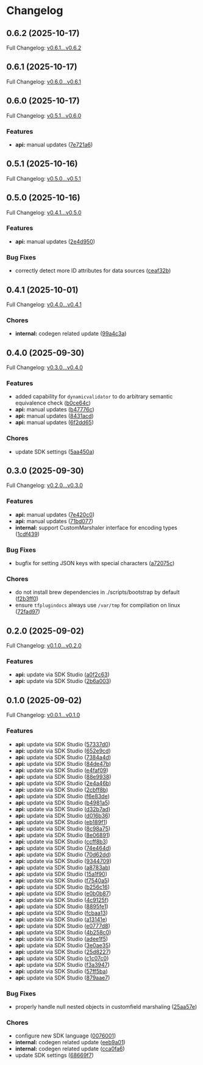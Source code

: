 # Changelog

## 0.6.2 (2025-10-17)

Full Changelog: [v0.6.1...v0.6.2](https://github.com/ServalHQ/terraform-provider-serval/compare/v0.6.1...v0.6.2)

## 0.6.1 (2025-10-17)

Full Changelog: [v0.6.0...v0.6.1](https://github.com/ServalHQ/terraform-provider-serval/compare/v0.6.0...v0.6.1)

## 0.6.0 (2025-10-17)

Full Changelog: [v0.5.1...v0.6.0](https://github.com/ServalHQ/terraform-provider-serval/compare/v0.5.1...v0.6.0)

### Features

* **api:** manual updates ([7e721a6](https://github.com/ServalHQ/terraform-provider-serval/commit/7e721a6090e0e118367153f7d744f4022ed69dbf))

## 0.5.1 (2025-10-16)

Full Changelog: [v0.5.0...v0.5.1](https://github.com/ServalHQ/terraform-provider-serval/compare/v0.5.0...v0.5.1)

## 0.5.0 (2025-10-16)

Full Changelog: [v0.4.1...v0.5.0](https://github.com/ServalHQ/terraform-provider-serval/compare/v0.4.1...v0.5.0)

### Features

* **api:** manual updates ([2e4d950](https://github.com/ServalHQ/terraform-provider-serval/commit/2e4d950812749fe36e3fca8d2f47fc73e00b0aba))


### Bug Fixes

* correctly detect more ID attributes for data sources ([ceaf32b](https://github.com/ServalHQ/terraform-provider-serval/commit/ceaf32b6ed7c2b58b596184ca5cbae8d8a5115ed))

## 0.4.1 (2025-10-01)

Full Changelog: [v0.4.0...v0.4.1](https://github.com/ServalHQ/terraform-provider-serval/compare/v0.4.0...v0.4.1)

### Chores

* **internal:** codegen related update ([99a4c3a](https://github.com/ServalHQ/terraform-provider-serval/commit/99a4c3a89a79ad1c01a7916078a3d62544ceaaf1))

## 0.4.0 (2025-09-30)

Full Changelog: [v0.3.0...v0.4.0](https://github.com/ServalHQ/terraform-provider-serval/compare/v0.3.0...v0.4.0)

### Features

* added capability for `dynamicvalidator` to do arbitrary semantic equivalence check ([b0ce64c](https://github.com/ServalHQ/terraform-provider-serval/commit/b0ce64ca5036f3e82e6fb6354dd1b07d18334a0f))
* **api:** manual updates ([b47776c](https://github.com/ServalHQ/terraform-provider-serval/commit/b47776c909c07953c6a70e978f9b66d18670b419))
* **api:** manual updates ([8431acd](https://github.com/ServalHQ/terraform-provider-serval/commit/8431acdab02d118da1aa7f9cab53b0b47a586332))
* **api:** manual updates ([6f2dd65](https://github.com/ServalHQ/terraform-provider-serval/commit/6f2dd65e99c2654d596bba2beba7e0c6eb12f87a))


### Chores

* update SDK settings ([5aa450a](https://github.com/ServalHQ/terraform-provider-serval/commit/5aa450a314fe4b8b624355a9d61fbe74dafee32d))

## 0.3.0 (2025-09-30)

Full Changelog: [v0.2.0...v0.3.0](https://github.com/ServalHQ/terraform-provider-serval/compare/v0.2.0...v0.3.0)

### Features

* **api:** manual updates ([7e420c0](https://github.com/ServalHQ/terraform-provider-serval/commit/7e420c0cf4cf845d4686ede745dfb76999da6d7f))
* **api:** manual updates ([71bd077](https://github.com/ServalHQ/terraform-provider-serval/commit/71bd07784baa51839692b0f9df1c69c2d5a7a321))
* **internal:** support CustomMarshaler interface for encoding types ([1cdf439](https://github.com/ServalHQ/terraform-provider-serval/commit/1cdf439639612ce6c6c4623bd6bc3be76e596610))


### Bug Fixes

* bugfix for setting JSON keys with special characters ([a72075c](https://github.com/ServalHQ/terraform-provider-serval/commit/a72075c55abf114d2fd3355ee365b457cf90814a))


### Chores

* do not install brew dependencies in ./scripts/bootstrap by default ([f2b3ff0](https://github.com/ServalHQ/terraform-provider-serval/commit/f2b3ff0e2f28b45e53af290c31711e2a10aa54d4))
* ensure `tfplugindocs` always use `/var/tmp` for compilation on linux ([72fad97](https://github.com/ServalHQ/terraform-provider-serval/commit/72fad97d84e605428f1d6e484beb323edea3eee5))

## 0.2.0 (2025-09-02)

Full Changelog: [v0.1.0...v0.2.0](https://github.com/ServalHQ/terraform-provider-serval/compare/v0.1.0...v0.2.0)

### Features

* **api:** update via SDK Studio ([a0f2c63](https://github.com/ServalHQ/terraform-provider-serval/commit/a0f2c63ff498cf4abf77a2e83c3180f6641b72d8))
* **api:** update via SDK Studio ([2b6a003](https://github.com/ServalHQ/terraform-provider-serval/commit/2b6a00368d8e8f455d5f0615090be17f177ef1d2))

## 0.1.0 (2025-09-02)

Full Changelog: [v0.0.1...v0.1.0](https://github.com/ServalHQ/terraform-provider-serval/compare/v0.0.1...v0.1.0)

### Features

* **api:** update via SDK Studio ([57337d0](https://github.com/ServalHQ/terraform-provider-serval/commit/57337d05e80108b2edd2602837ffef49557677ae))
* **api:** update via SDK Studio ([652e9cd](https://github.com/ServalHQ/terraform-provider-serval/commit/652e9cd4aa679af8983cd220ab75b2d8dc7caaf4))
* **api:** update via SDK Studio ([7384a4d](https://github.com/ServalHQ/terraform-provider-serval/commit/7384a4d3949e1bcfa1fc819b830923738a9f46a1))
* **api:** update via SDK Studio ([84de47b](https://github.com/ServalHQ/terraform-provider-serval/commit/84de47be0e1c094d9950702ce6dd8c6625cf4fd8))
* **api:** update via SDK Studio ([e4faf09](https://github.com/ServalHQ/terraform-provider-serval/commit/e4faf091a790faeffec72bb01d2e367c0f97350c))
* **api:** update via SDK Studio ([88e9938](https://github.com/ServalHQ/terraform-provider-serval/commit/88e9938ca57bb648a41e07b10b344bfe9f02b015))
* **api:** update via SDK Studio ([2e4a46b](https://github.com/ServalHQ/terraform-provider-serval/commit/2e4a46b0283298bf5b303d238aa9bfde2a7f8426))
* **api:** update via SDK Studio ([2cbff8b](https://github.com/ServalHQ/terraform-provider-serval/commit/2cbff8b58f0c142c39570ace1be6c3eb0d54025e))
* **api:** update via SDK Studio ([f6e83de](https://github.com/ServalHQ/terraform-provider-serval/commit/f6e83de950972998c5779956c04e1b379c6e356b))
* **api:** update via SDK Studio ([b4981a5](https://github.com/ServalHQ/terraform-provider-serval/commit/b4981a58654362f50e9986b6489c891d7022c27d))
* **api:** update via SDK Studio ([d32b7ad](https://github.com/ServalHQ/terraform-provider-serval/commit/d32b7ad112e64a85a366de31a66bd7c04734fa66))
* **api:** update via SDK Studio ([d016b36](https://github.com/ServalHQ/terraform-provider-serval/commit/d016b36f8e4bf7ee3536ae2dd16956bb60a69b1f))
* **api:** update via SDK Studio ([eb189f1](https://github.com/ServalHQ/terraform-provider-serval/commit/eb189f159e75248c8fab82aae78cb40bcb5a09c2))
* **api:** update via SDK Studio ([8c98a75](https://github.com/ServalHQ/terraform-provider-serval/commit/8c98a75233faa73f663e05dab82a449f0545d528))
* **api:** update via SDK Studio ([8e06891](https://github.com/ServalHQ/terraform-provider-serval/commit/8e0689136542df4e26bd9882e7429a1dc833b7f9))
* **api:** update via SDK Studio ([ccff8b3](https://github.com/ServalHQ/terraform-provider-serval/commit/ccff8b3a93c1bde606a0c8e48549fc45646bdcbf))
* **api:** update via SDK Studio ([74e464d](https://github.com/ServalHQ/terraform-provider-serval/commit/74e464d484dd45c53ca78df3d861c41f2cd93820))
* **api:** update via SDK Studio ([70d62dd](https://github.com/ServalHQ/terraform-provider-serval/commit/70d62ddc3a1226f338f772555ed82e4f01f78c91))
* **api:** update via SDK Studio ([9344709](https://github.com/ServalHQ/terraform-provider-serval/commit/9344709aef02f556b0f466e17c928da29f432b98))
* **api:** update via SDK Studio ([a8783ab](https://github.com/ServalHQ/terraform-provider-serval/commit/a8783ab5eac8ef3b628f397a31fb1070d0ff8294))
* **api:** update via SDK Studio ([15a1f90](https://github.com/ServalHQ/terraform-provider-serval/commit/15a1f900da879475e756b3d460928744aa707314))
* **api:** update via SDK Studio ([f7540a5](https://github.com/ServalHQ/terraform-provider-serval/commit/f7540a56566901af514ea86f79836d8aba73e56a))
* **api:** update via SDK Studio ([b256c16](https://github.com/ServalHQ/terraform-provider-serval/commit/b256c165aaad8ecbf103918facdeb6a24b530add))
* **api:** update via SDK Studio ([e0b0b87](https://github.com/ServalHQ/terraform-provider-serval/commit/e0b0b879d6309476aaf89354ccafe71c1257c61c))
* **api:** update via SDK Studio ([4c9125f](https://github.com/ServalHQ/terraform-provider-serval/commit/4c9125f18f3620f3b0f5b7767bd0263f1a120925))
* **api:** update via SDK Studio ([8895fe1](https://github.com/ServalHQ/terraform-provider-serval/commit/8895fe1083e4a729b884494a7378aaa8654182a0))
* **api:** update via SDK Studio ([fcbaa13](https://github.com/ServalHQ/terraform-provider-serval/commit/fcbaa134989171b4a131200a7223064e3b3b6c48))
* **api:** update via SDK Studio ([a13141e](https://github.com/ServalHQ/terraform-provider-serval/commit/a13141e85564478968402dbe48e3aa62dca8dcc1))
* **api:** update via SDK Studio ([e0777d8](https://github.com/ServalHQ/terraform-provider-serval/commit/e0777d8e2cb1eafbf61ca538a2bbb01c097c839e))
* **api:** update via SDK Studio ([4b258c0](https://github.com/ServalHQ/terraform-provider-serval/commit/4b258c0eac00d367d80b66c299c429d644963a0b))
* **api:** update via SDK Studio ([adee1f5](https://github.com/ServalHQ/terraform-provider-serval/commit/adee1f5087c150b4eebeeeac21bca5d6f52d95b6))
* **api:** update via SDK Studio ([3e0ae35](https://github.com/ServalHQ/terraform-provider-serval/commit/3e0ae35ffb616e904b5926eabf873cf28b78a411))
* **api:** update via SDK Studio ([25d8227](https://github.com/ServalHQ/terraform-provider-serval/commit/25d8227d2475f6e57ff52e0d6210cab030c68874))
* **api:** update via SDK Studio ([c1c07c0](https://github.com/ServalHQ/terraform-provider-serval/commit/c1c07c0940beccafac2793d8ed0739a644571adb))
* **api:** update via SDK Studio ([f3a3947](https://github.com/ServalHQ/terraform-provider-serval/commit/f3a39475758febb97a991e381b8f7a76161055d8))
* **api:** update via SDK Studio ([57ff5ba](https://github.com/ServalHQ/terraform-provider-serval/commit/57ff5ba0e7d41da3276e36b0902d616b7d5e0ee4))
* **api:** update via SDK Studio ([879aae7](https://github.com/ServalHQ/terraform-provider-serval/commit/879aae704e5872b6b7e68cf1d82e4f2d24f784d2))


### Bug Fixes

* properly handle null nested objects in customfield marshaling ([25aa57e](https://github.com/ServalHQ/terraform-provider-serval/commit/25aa57ee199fc0c815b5d6097e06abee6414658d))


### Chores

* configure new SDK language ([0076001](https://github.com/ServalHQ/terraform-provider-serval/commit/0076001b4e89938bb5a45bb26051622e16e06bf3))
* **internal:** codegen related update ([eeb9a01](https://github.com/ServalHQ/terraform-provider-serval/commit/eeb9a0153903910d441bfc02eb3b10d79f01bb1b))
* **internal:** codegen related update ([cca0fa6](https://github.com/ServalHQ/terraform-provider-serval/commit/cca0fa60bbc8ca09230773e7b7fa149e667d41e4))
* update SDK settings ([68669f7](https://github.com/ServalHQ/terraform-provider-serval/commit/68669f739abff3bd1f328f9273b87182e8825607))
